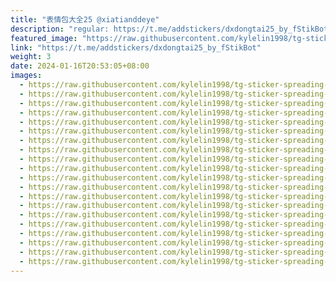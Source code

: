 ```yaml
---
title: "表情包大全25 @xiatianddeye"
description: "regular: https://t.me/addstickers/dxdongtai25_by_fStikBot"
featured_image: "https://raw.githubusercontent.com/kylelin1998/tg-sticker-spreading-worldwide-images/main/img/d56b28be-1a5d-40ba-a3a3-f21c0f1d2a9f.jpg"
link: "https://t.me/addstickers/dxdongtai25_by_fStikBot"
weight: 3
date: 2024-01-16T20:53:05+08:00
images:
  - https://raw.githubusercontent.com/kylelin1998/tg-sticker-spreading-worldwide-images/main/img/d56b28be-1a5d-40ba-a3a3-f21c0f1d2a9f.jpg
  - https://raw.githubusercontent.com/kylelin1998/tg-sticker-spreading-worldwide-images/main/img/cc5e44f8-6cd8-4cee-92ee-b80c2ad5f0c8.jpg
  - https://raw.githubusercontent.com/kylelin1998/tg-sticker-spreading-worldwide-images/main/img/18d4a226-7805-4a4a-92cd-d7b752234b2a.jpg
  - https://raw.githubusercontent.com/kylelin1998/tg-sticker-spreading-worldwide-images/main/img/b32f9fc8-e31f-4c77-ac71-cec4c4000ee7.jpg
  - https://raw.githubusercontent.com/kylelin1998/tg-sticker-spreading-worldwide-images/main/img/97c082eb-0e33-4599-b4aa-6b3519f9b272.jpg
  - https://raw.githubusercontent.com/kylelin1998/tg-sticker-spreading-worldwide-images/main/img/95520f22-37a8-4d44-9077-f6afd23dd58b.jpg
  - https://raw.githubusercontent.com/kylelin1998/tg-sticker-spreading-worldwide-images/main/img/828dd5e7-81af-4c06-bc78-2acb9216d031.jpg
  - https://raw.githubusercontent.com/kylelin1998/tg-sticker-spreading-worldwide-images/main/img/46b3f9dc-858b-46b1-90f5-d82188783be9.jpg
  - https://raw.githubusercontent.com/kylelin1998/tg-sticker-spreading-worldwide-images/main/img/38448f26-80d6-4faf-bf62-4b32adb6588a.jpg
  - https://raw.githubusercontent.com/kylelin1998/tg-sticker-spreading-worldwide-images/main/img/5f9aaf08-f6a7-4a22-bd2d-212b3604c176.jpg
  - https://raw.githubusercontent.com/kylelin1998/tg-sticker-spreading-worldwide-images/main/img/e9d39752-524d-48cb-85ab-658ddab77b91.jpg
  - https://raw.githubusercontent.com/kylelin1998/tg-sticker-spreading-worldwide-images/main/img/32b86675-4088-4bb3-8cce-03191b385d75.jpg
  - https://raw.githubusercontent.com/kylelin1998/tg-sticker-spreading-worldwide-images/main/img/796dd037-d5d7-496d-b897-7e2ba9d22dc0.jpg
  - https://raw.githubusercontent.com/kylelin1998/tg-sticker-spreading-worldwide-images/main/img/5a4a993b-52a8-477b-b89c-947eb4009ba0.jpg
  - https://raw.githubusercontent.com/kylelin1998/tg-sticker-spreading-worldwide-images/main/img/0956f6b2-d4f8-4118-9055-a7037b0ada79.jpg
  - https://raw.githubusercontent.com/kylelin1998/tg-sticker-spreading-worldwide-images/main/img/84bcfc3a-2cd1-43f1-99f2-c910c43c02ea.jpg
  - https://raw.githubusercontent.com/kylelin1998/tg-sticker-spreading-worldwide-images/main/img/6f8dae6e-7927-4386-8bcb-5b1507e3eccf.jpg
  - https://raw.githubusercontent.com/kylelin1998/tg-sticker-spreading-worldwide-images/main/img/bec68186-a977-4ec9-8672-ee9a9d7e3b20.jpg
  - https://raw.githubusercontent.com/kylelin1998/tg-sticker-spreading-worldwide-images/main/img/e4a7b48a-0138-4a10-8db7-3dd908137dcc.jpg
  - https://raw.githubusercontent.com/kylelin1998/tg-sticker-spreading-worldwide-images/main/img/ebdc16f0-4f4b-4717-a455-8ea38f7d2028.jpg
---
```

